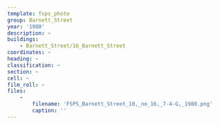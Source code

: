 ```yaml
---
template: fsps_photo
group: Barnett_Street
year: '1980'
description: ~
buildings:
    - Barnett_Street/16_Barnett_Street
coordinates: ~
heading: ~
classification: ~
section: ~
cell: ~
film_roll: ~
files:
    -
        filename: 'FSPS_Barnett_Street_10,_no_16,_7-4-G,_1980.png'
        caption: ''
---
```


